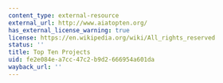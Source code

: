 ```yaml
---
content_type: external-resource
external_url: http://www.aiatopten.org/
has_external_license_warning: true
license: https://en.wikipedia.org/wiki/All_rights_reserved
status: ''
title: Top Ten Projects
uid: fe2e084e-a7cc-47c2-b9d2-666954a601da
wayback_url: ''
---
```

